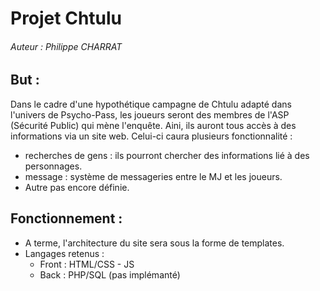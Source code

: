 # Projet Chtulu
###### Auteur : Philippe CHARRAT

## But : 
Dans le cadre d'une hypothétique campagne de Chtulu adapté dans l'univers de Psycho-Pass, les joueurs seront des membres de l'ASP (Sécurité Public) qui mène l'enquête. Aini, ils auront tous accès à des informations via un site web. Celui-ci caura plusieurs fonctionnalité :
  - recherches de gens : ils pourront chercher des informations lié à des personnages. 
  - message : système de messageries entre le MJ et les joueurs.
  - Autre pas encore définie. 

## Fonctionnement : 
  - A terme, l'architecture du site sera sous la forme de templates. 
  - Langages retenus :
    - Front : HTML/CSS - JS
    - Back : PHP/SQL (pas implémanté) 
    
